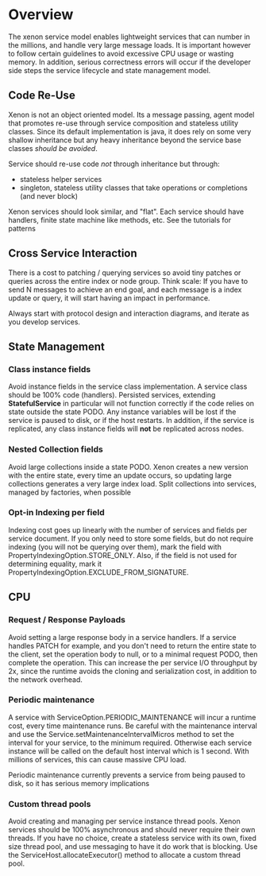 # Overview

The xenon service model enables lightweight services that can number in the millions, and handle very large message loads. It is important however to follow certain guidelines to avoid excessive CPU usage or wasting memory. In addition, serious correctness errors will occur if the developer side steps the service lifecycle and state management model.

## Code Re-Use 

Xenon is not an object oriented model. Its a message passing, agent model that promotes re-use through service composition and stateless utility classes. Since its default implementation is java, it does rely on some very shallow inheritance but any heavy inheritance beyond the service base classes *should be avoided*.

Service should re-use code *not* through inheritance but through:
 * stateless helper services
 * singleton, stateless utility classes that take operations or completions (and never block)

Xenon services should look similar, and "flat". Each service should have handlers, finite state machine like methods, etc. See the tutorials for patterns

## Cross Service Interaction

There is a cost to patching / querying services so avoid tiny patches or queries across the entire index or node group. Think scale: If you have to send N messages to achieve an end goal, and each message is a index update or query, it will start having an impact in performance.

Always start with protocol design and interaction diagrams, and iterate as you develop services.

## State Management

### Class instance fields
Avoid instance fields in the service class implementation. A service class should be 100% code (handlers).
Persisted services, extending **StatefulService** in particular will not function correctly if the code relies on state outside the state PODO. Any instance variables will be lost if the service is paused to disk, or if the host restarts. In addition, if the service is replicated, any class instance fields will **not** be replicated across nodes. 

### Nested Collection fields

Avoid large collections inside a state PODO. Xenon creates a new version with the entire state, every time an update occurs, so updating large collections generates a very large index load. Split collections into services, managed by factories, when possible

### Opt-in Indexing per field

Indexing cost goes up linearly with the number of services and fields per service document. If you only need to store some fields, but do not require indexing (you will not be querying over them), mark the field with PropertyIndexingOption.STORE_ONLY. Also, if the field is not used for determining equality, mark it PropertyIndexingOption.EXCLUDE_FROM_SIGNATURE.

## CPU

### Request / Response Payloads

Avoid setting a large response body in a service handlers. If a service handles PATCH for example, and you don't need to return the entire state to the client, set the operation body to null, or to a minimal request PODO, then complete the operation. This can increase the per service I/O throughput by 2x, since the runtime avoids the cloning and serialization cost, in addition to the network overhead.

### Periodic maintenance

A service with ServiceOption.PERIODIC_MAINTENANCE will incur a runtime cost, every time maintenance runs. Be careful with the maintenance interval and use the Service.setMaintenanceIntervalMicros method to set the interval for your service, to the minimum required. Otherwise each service instance will be called on the default host interval which is 1 second. With millions of services, this can cause massive CPU load.

Periodic maintenance currently prevents a service from being paused to disk, so it has serious memory implications

### Custom thread pools

Avoid creating and managing per service instance thread pools. Xenon services should be 100% asynchronous and should never require their own threads. If you have no choice, create a stateless service with its own, fixed size thread pool, and use messaging to have it do work that is blocking. Use the ServiceHost.allocateExecutor() method to allocate a custom thread pool.
